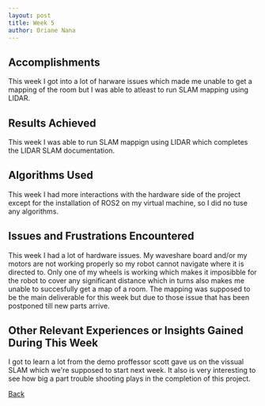 ```yaml
---
layout: post
title: Week 5
author: Oriane Nana
---
```

## Accomplishments
   This week I got into a lot of harware issues which made me unable to get a mapping of the room  but I was able to atleast to run SLAM mapping using LIDAR. 
## Results Achieved 
   This week I was able to run SLAM mappign using LIDAR which completes the LIDAR SLAM documentation.
## Algorithms Used 
  This week I had more interactions with the hardware side of the project except for the installation of ROS2 on my virtual machine, so I did no tuse any algorithms.
## Issues and Frustrations Encountered
   This week I had a lot of hardware issues. My waveshare board and/or my motors are not working properly so my robot cannot navigate where it is directed to. Only one of my wheels is working which makes it imposibble for the robot to cover any significant distance which in turns also makes me unable to succesfully get a map of a room. The mapping was supposed to be the main deliverable for this week but due to those issue that has been postponed till new parts arrive.
## Other Relevant Experiences or Insights Gained During This Week
   I got to learn a lot from the demo proffessor scott gave us on the vissual SLAM which we're supposed to start next week. It also is very interesting to see how big a part trouble shooting plays in the completion of this project. 
   
[Back](./)



